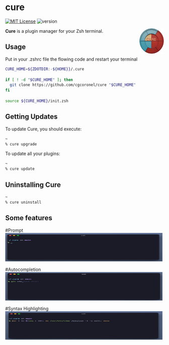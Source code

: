 # cure 

[![MIT License](https://img.shields.io/badge/license-MIT-007EC7.svg)](/LICENSE)
![version](https://img.shields.io/badge/version-v0.1.0-df5e88)

<img align="right"
     height="80"
     alt="Cure Logo"
     src="https://github.com/cgcoronel/cure/blob/main/images/logo.png">

**Cure** is a plugin manager for your Zsh terminal.

## Usage
Put in your .zshrc file the flowing code and restart your terminal

```zsh
CURE_HOME=${ZDOTDIR:-${HOME}}/.cure

if [ ! -d "$CURE_HOME" ]; then
  git clone https://github.com/cgcoronel/cure "$CURE_HOME"
fi

source ${CURE_HOME}/init.zsh
```

## Getting Updates
To update Cure, you should execute:

```zsh
~
% cure upgrade
```

To update all your plugins:
```zsh
~
% cure update 
```

## Uninstalling Cure
```zsh
~
% cure uninstall
```

## Some features

#Prompt
<img src="https://github.com/cgcoronel/cure/blob/main/images/prompt.jpeg" width="500" height="90">

#Autocompletion
<img src="https://github.com/cgcoronel/cure/blob/main/images/autocomplete.jpeg" width="500" height="90">

#Syntax Highlighting
<img src="https://github.com/cgcoronel/cure/blob/main/images/syntax-highlighting.jpeg" width="500" height="90">





